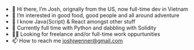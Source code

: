 - 👋 Hi there, I’m Josh, orignally from the US, now full-time dev in Vietnam
- 👀 I’m interested in good food, good people and all around adventure
- 🚀 I know Java{Script} & React amongst other stuff
- 🌱 Currently full time with Python and dabbling with Solidity
- 🕵️‍♂️ Looking for freelance and/or full-time work oppurtunities
- 📫 How to reach me joshjwenner@gmail.com

<!---
Joshwen7947/Joshwen7947 is a ✨ special ✨ repository because its `README.md` (this file) appears on your GitHub profile.
You can click the Preview link to take a look at your changes.
--->
